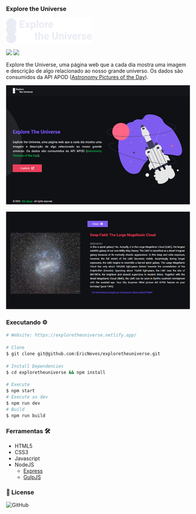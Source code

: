 ### Explore the Universe

![Logo](.github/logo.svg)

<div>
    <img src="https://img.shields.io/github/license/ericneves/exploretheuniverse?color=red&logo=circle&logoColor=red">
    <img src="https://img.shields.io/github/last-commit/ericneves/exploretheuniverse?color=red&logo=circle&logoColor=red">
</div>

<p>Explore the Universe, uma página web que a cada dia mostra uma imagem e descrição de algo relacionado ao nosso grande universo. Os dados são consumidos da API APOD (<a href="https://apod.nasa.gov/apod/astropix.html" target="_blank">Astronomy Pictures of the Day</a>).</p>

![Recorder](./.github/screenshotA.png)
<br/><br/>
![Recorder](./.github/screenshotB.png)

### Executando ⚙️

```sh
# Website: https://exploretheuniverse.netlify.app/

# Clone
$ git clone git@github.com:EricNeves/exploretheuniverse.git

# Install Dependencies
$ cd exploretheuniverse && npm install

# Execute
$ npm start
# Execute as dev
$ npm run dev
# Build
$ npm run build
```

### Ferramentas 🛠

   * HTML5
   * CSS3
   * Javascript
   * NodeJS
     * [Express]('https://expressjs.com/')
     * [GulpJS]('https://gulpjs.com/')

### 📝 License

![GitHub](https://img.shields.io/github/license/ericneves/exploretheuniverse?color=red&logo=circle&logoColor=red)